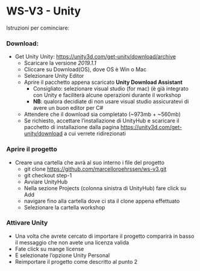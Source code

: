 # WS-V3 - Unity 
Istruzioni per cominciare:
### Download:
- Get Unity Unity: https://unity3d.com/get-unity/download/archive
  * Scaricare la versione *2019.1.1*
  * Cliccare su Download(OS), dove OS è Win o Mac
  * Selezionare Unity Editor 
  * Aprire il pacchetto appena scaricato **Unity Download Assistant**
    * Consigliato: selezionare visual studio (for mac) (è già integrato con Unity e faciliterà alcune operazioni durante il workshop
    * **NB**: qualora decidiate di non usare visual studio assicuratevi di avere un buon editor per C#
  * Attendere che il download sia completato (~973mb + ~560mb)
  * Se richiesto, accettare l’installazione di UnityHub e scaricare il pacchetto di installazione dalla pagina https://unity3d.com/get-unity/download a cui verrete ridirezionati

### Aprire il progetto

- Creare una cartella che avrà al suo interno i file del progetto
  * git clone https://github.com/marcelloroehrssen/ws-v3.git
  * git checkout step-1
  * Avviare UnityHub
  * Nella sezione Projects (colonna sinistra di UnityHub) fare click su Add
  * navigare fino alla cartella dove ci sta il clone appena effettuato
  * Selezionare la cartella workshop
### Attivare Unity
- Una volta che avrete cercato di importare il progetto comparirà in basso il messaggio che non avete una licenza valida
- Fate click su mange license
- E selezionate l’opzione Unity Personal
- Reimportare il progetto come descritto al punto 2
